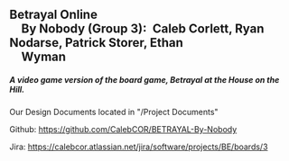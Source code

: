 
Betrayal Online                                                
&emsp;By Nobody (Group 3):&ensp;Caleb Corlett, Ryan Nodarse, Patrick Storer, Ethan         
&emsp;Wyman 
---

##### A video game version of the board game, Betrayal at the House on the Hill.

 

Our Design Documents located in "/Project Documents"

Github:
https://github.com/CalebCOR/BETRAYAL-By-Nobody

Jira:
https://calebcor.atlassian.net/jira/software/projects/BE/boards/3
